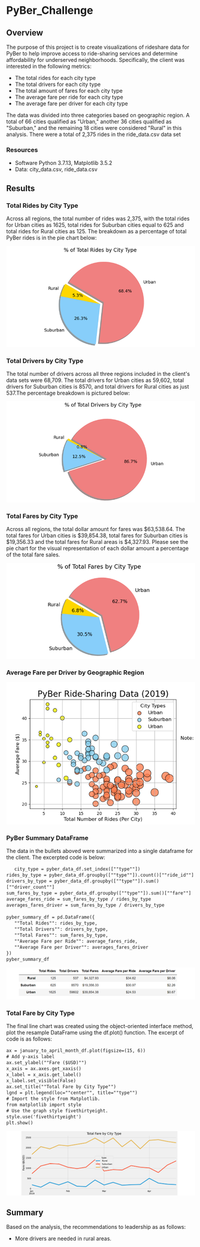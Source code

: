 # PyBer_Challenge
## Overview
The purpose of this project is to create visualizations of rideshare data for PyBer to help improve access to ride-sharing services and determine affordability for underserved neighborhoods. Specifically, the client was interested in the following metrics:
- The total rides for each city type
- The total drivers for each city type
- The total amount of fares for each city type
- The average fare per ride for each city type
- The average fare per driver for each city type<br />

The data was divided into three categories based on geographic region. A total of 66 cities qualified as "Urban," another 36 cities qualified as "Suburban," and the remaining 18 cities were considered "Rural" in this analysis. There were a total of 2,375 rides in the ride_data.csv data set
### Resources
- Software Python 3.7.13, Matplotlib 3.5.2
- Data: city_data.csv, ride_data.csv
## Results
### Total Rides by City Type
Across all regions, the total number of rides was 2,375, with the total rides for Urban cities as 1625, total rides for Suburban cities equal to 625 and total rides for Rural cities as 125. The breakdown as a percentage of total PyBer rides is in the pie chart below:<br />

![Chart 4](https://github.com/banasibb/PyBer_Challenge/blob/14d2de6b8cb327daaf58c95ffa0faef100c95097/Analysis/Pie%20total%20rides%20by%20city%20type.png)<br />

### Total Drivers by City Type
The total number of drivers across all three regions included in the client's data sets were 68,709. The total drivers for Urban cities as 59,602, total drivers for Suburban cities is 8570, and total drivers for Rural cities as just 537.The percentage breakdown is pictured below:<br />

![Chart 5](https://github.com/banasibb/PyBer_Challenge/blob/14d2de6b8cb327daaf58c95ffa0faef100c95097/Analysis/Pie%20Total%20Drivers%20by%20City%20Type.png)<br />
### Total Fares by City Type
Across all regions, the total dollar amount for fares was $63,538.64. The total fares for Urban cities is $39,854.38, total fares for Suburban cities is $19,356.33 and the total fares for Rural areas is $4,327.93. Please see the pie chart for the visual representation of each dollar amount a percentage of the total fare sales.<br />

   ![Chart 3](https://github.com/banasibb/PyBer_Challenge/blob/cd42bdcb23750da7497d19c461ccc46a7e6118d6/Analysis/Pie%20Total%20Fares%20by%20City%20Type.png)<br />

### Average Fare per Driver by Geographic Region
![Chart 6](https://github.com/banasibb/PyBer_Challenge/blob/7f667360d359c6ac68447e11eb0defe4d10b88e9/Analysis/bubble%20ride%20sharing%20data%20averages.png)<br />


### PyBer Summary DataFrame
The data in the bullets aboved were summarized into a single dataframe for the client. The excerpted code is below:
 ```
    city_type = pyber_data_df.set_index([""type""])
rides_by_type = pyber_data_df.groupby([""type""]).count()[""ride_id""]
drivers_by_type = pyber_data_df.groupby([""type""]).sum()[""driver_count""]
sum_fares_by_type = pyber_data_df.groupby([""type""]).sum()[""fare""]
average_fares_ride = sum_fares_by_type / rides_by_type
averages_fares_driver = sum_fares_by_type / drivers_by_type

pyber_summary_df = pd.DataFrame({
    ""Total Rides"": rides_by_type,
    ""Total Drivers"": drivers_by_type,
    ""Total Fares"": sum_fares_by_type, 
    ""Average Fare per Ride"": average_fares_ride,
    ""Average Fare per Driver"": averages_fares_driver
})
pyber_summary_df
  ```
![Chart 1](https://github.com/banasibb/PyBer_Challenge/blob/b92c1f54bb98a4eb85f556feca867702e6d5be68/Analysis/pyber_summary_df.png)<br />
### Total Fare by City Type
The final line chart was created using the object-oriented interface method, plot the resample DataFrame using the df.plot() function. The excerpt of code is as follows:
 ```
ax = january_to_april_month_df.plot(figsize=(15, 6))
# Add y-axis label
ax.set_ylabel(""Fare ($USD)"")
x_axis = ax.axes.get_xaxis()
x_label = x_axis.get_label()
x_label.set_visible(False)
ax.set_title(""Total Fare by City Type"")
lgnd = plt.legend(loc=""center"", title=""type"")
# Import the style from Matplotlib.
from matplotlib import style
# Use the graph style fivethirtyeight.
style.use('fivethirtyeight')
plt.show()
  ```
![Chart 2](https://github.com/banasibb/PyBer_Challenge/blob/b92c1f54bb98a4eb85f556feca867702e6d5be68/Analysis/pyber_fare_summary.png)<br />


## Summary
Based on the analysis, the recommendations to leadership as as follows:
- More drivers are needed in rural areas.

